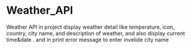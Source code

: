 # Weather_API
Weather API in project display weather detail like temperature, icon, country, city name, and description of weather, and also display current time&date . and in print error message to enter invelide city name
